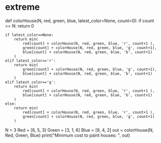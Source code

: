 # extreme
def colorHouse(N, red, green, blue, latest_color=None, count=0):
    if count == N:
        return 0

    if latest_color==None:
        return min(
            red[count] + colorHouse(N, red, green, blue, 'r', count+1 ), 
            green[count] + colorHouse(N, red, green, blue, 'g', count+1), 
            blue[count] + colorHouse(N, red, green, blue, 'b', count+1) 
        )
    elif latest_color=='r':
        return min(
            green[count] + colorHouse(N, red, green, blue, 'g', count+1), 
            blue[count] + colorHouse(N, red, green, blue, 'b', count+1) 
        )
    elif latest_color=='g':
        return min(
            red[count] + colorHouse(N, red, green, blue, 'r', count+1 ), 
            blue[count] + colorHouse(N, red, green, blue, 'b', count+1) 
        )
    else:
        return min(
            red[count] + colorHouse(N, red, green, blue, 'r', count+1 ), 
            green[count] + colorHouse(N, red, green, blue, 'g', count+1) 
        )


N = 3
Red = [6, 5, 3]
Green = [3, 1, 6]
Blue =  [9, 4, 2]
out = colorHouse(N, Red, Green, Blue)
print("Minimum cost to paint houses: ", out)
